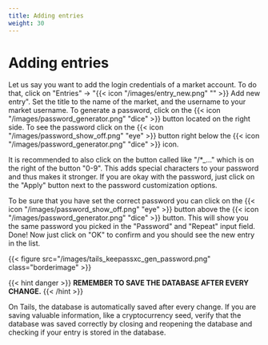 ```yaml
---
title: Adding entries
weight: 30
---
```


# Adding entries

Let us say you want to add the login credentials of a market account. To do that, click on "Entries" -> "{{< icon "/images/entry_new.png" "" >}} Add new entry". Set the title to the name of the market, and the username to your market username. To generate a password, click on the {{< icon "/images/password_generator.png" "dice" >}} button located on the right side. To see the password click on the {{< icon "/images/password_show_off.png" "eye" >}} button right below the {{< icon "/images/password_generator.png" "dice" >}} icon.

It is recommended to also click on the button called like "/*_..." which is on the right of the button "0-9". This adds special characters to your password and thus makes it stronger. If you are okay with the password, just click on the "Apply" button next to the password customization options.

To be sure that you have set the correct password you can click on the {{< icon "/images/password_show_off.png" "eye" >}} button above the {{< icon "/images/password_generator.png" "dice" >}} button. This will show you the same password you picked in the "Password" and "Repeat" input field. Done! Now just click on "OK" to confirm and you should see the new entry in the list.

{{< figure src="/images/tails_keepassxc_gen_password.png" class="borderimage" >}}

{{< hint danger >}}
**REMEMBER TO SAVE THE DATABASE AFTER EVERY CHANGE.**
{{< /hint >}}

On Tails, the database is automatically saved after every change. If you are saving valuable information, like a cryptocurrency seed, verify that the database was saved correctly by closing and reopening the database and checking if your entry is stored in the database.
